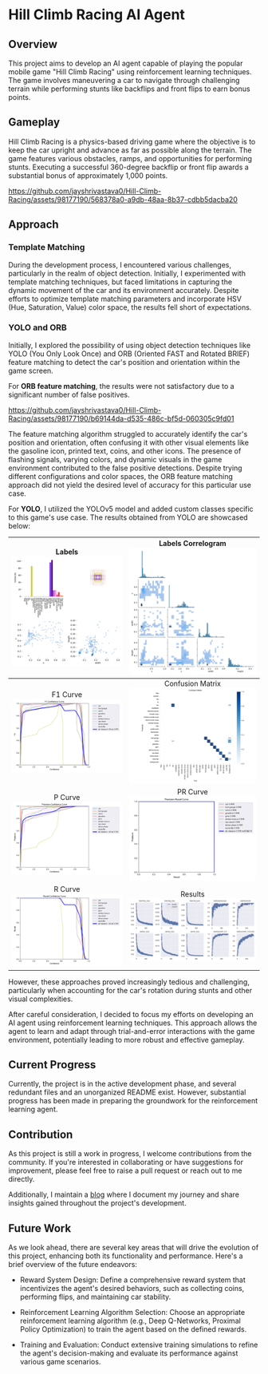 # Hill Climb Racing AI Agent

## Overview

This project aims to develop an AI agent capable of playing the popular mobile game "Hill Climb Racing" using reinforcement learning techniques. The game involves maneuvering a car to navigate through challenging terrain while performing stunts like backflips and front flips to earn bonus points.

## Gameplay

Hill Climb Racing is a physics-based driving game where the objective is to keep the car upright and advance as far as possible along the terrain. The game features various obstacles, ramps, and opportunities for performing stunts. Executing a successful 360-degree backflip or front flip awards a substantial bonus of approximately 1,000 points.

https://github.com/jayshrivastava0/Hill-Climb-Racing/assets/98177190/568378a0-a9db-48aa-8b37-cdbb5dacba20

## Approach

### Template Matching

During the development process, I encountered various challenges, particularly in the realm of object detection. Initially, I experimented with template matching techniques, but faced limitations in capturing the dynamic movement of the car and its environment accurately. Despite efforts to optimize template matching parameters and incorporate HSV (Hue, Saturation, Value) color space, the results fell short of expectations.

### YOLO and ORB
Initially, I explored the possibility of using object detection techniques like YOLO (You Only Look Once) and ORB (Oriented FAST and Rotated BRIEF) feature matching to detect the car's position and orientation within the game screen.

For **ORB feature matching**, the results were not satisfactory due to a significant number of false positives.

https://github.com/jayshrivastava0/Hill-Climb-Racing/assets/98177190/b69144da-d535-486c-bf5d-060305c9fd01

The feature matching algorithm struggled to accurately identify the car's position and orientation, often confusing it with other visual elements like the gasoline icon, printed text, coins, and other icons. The presence of flashing signals, varying colors, and dynamic visuals in the game environment contributed to the false positive detections. Despite trying different configurations and color spaces, the ORB feature matching approach did not yield the desired level of accuracy for this particular use case.


For **YOLO**, I utilized the YOLOv5 model and added custom classes specific to this game's use case. The results obtained from YOLO are showcased below:


| Labels <br> ![Labels](https://github.com/jayshrivastava0/Hill-Climb-Racing/blob/main/yolo_results/labels.jpg) | Labels Correlogram <br> ![Labels Correlogram](https://github.com/jayshrivastava0/Hill-Climb-Racing/blob/main/yolo_results/labels_correlogram.jpg) |
|:---:|:---:|
| F1 Curve <br> ![F1 Curve](https://github.com/jayshrivastava0/Hill-Climb-Racing/blob/main/yolo_results/F1_curve.png) | Confusion Matrix <br> ![Confusion Matrix](https://github.com/jayshrivastava0/Hill-Climb-Racing/blob/main/yolo_results/confusion_matrix.png) |
| P Curve <br> ![P Curve](https://github.com/jayshrivastava0/Hill-Climb-Racing/blob/main/yolo_results/P_curve.png) | PR Curve <br> ![PR Curve](https://github.com/jayshrivastava0/Hill-Climb-Racing/blob/main/yolo_results/PR_curve.png) |
| R Curve <br> ![R Curve](https://github.com/jayshrivastava0/Hill-Climb-Racing/blob/main/yolo_results/R_curve.png) | Results <br> ![Results](https://github.com/jayshrivastava0/Hill-Climb-Racing/blob/main/yolo_results/results.png) |


However, these approaches proved increasingly tedious and challenging, particularly when accounting for the car's rotation during stunts and other visual complexities.

After careful consideration, I decided to focus my efforts on developing an AI agent using reinforcement learning techniques. This approach allows the agent to learn and adapt through trial-and-error interactions with the game environment, potentially leading to more robust and effective gameplay.

## Current Progress

Currently, the project is in the active development phase, and several redundant files and an unorganized README exist. However, substantial progress has been made in preparing the groundwork for the reinforcement learning agent.


## Contribution

As this project is still a work in progress, I welcome contributions from the community. If you're interested in collaborating or have suggestions for improvement, please feel free to raise a pull request or reach out to me directly.

Additionally, I maintain a [blog](https://jayshrivastava.blogspot.com/2024/01/hill-climb-racing-automation.html) where I document my journey and share insights gained throughout the project's development.

## Future Work

As we look ahead, there are several key areas that will drive the evolution of this project, enhancing both its functionality and performance. Here's a brief overview of the future endeavors:

-  Reward System Design: Define a comprehensive reward system that incentivizes the agent's desired behaviors, such as collecting coins, performing flips, and maintaining car stability.


-  Reinforcement Learning Algorithm Selection: Choose an appropriate reinforcement learning algorithm (e.g., Deep Q-Networks, Proximal Policy Optimization) to train the agent based on the defined rewards.


-  Training and Evaluation: Conduct extensive training simulations to refine the agent's decision-making and evaluate its performance against various game scenarios.










<!---


# This blog covers my journey for this project.
https://jayshrivastava.blogspot.com/2024/01/hill-climb-racing-automation.html 


## Gameplay

https://github.com/jayshrivastava0/Hill-Climb-Racing/assets/98177190/568378a0-a9db-48aa-8b37-cdbb5dacba20



###
## The project is still in the works therefore there are so many redundant files and readme is still not organized
###

So after moving the mss and varios other window capture, I decided to go window api screenshot
it was giving me the flexiblity to capture any window, not the whole screen. So it was good and the FPS was also
respectable, and with just few optimizations the FPS jumped to pretty good.



Now i'm struck at template matching for object detection. Without nay preprocssing HSRV and all it is capturing the car,
but not keeping the car withing the bounding box and many times i would say half of the time the bounding box is 
pointing ti the sky on thee right part of the screen rather on the car which is on the left part of the screen.
So template matching is working but not as nicely as i would have hoped for. So let's try some optimization


So i tried for template matching
result = cv.matchTemplate(image, template, cv.TM_SQDIFF)
result = cv.matchTemplate(image, template, cv.TM_SQDIFF_NORMED)
result = cv.matchTemplate(image, template, cv.TM_CCORR)
result = cv.matchTemplate(image, template, cv.TM_CCORR_NORMED)
result = cv.matchTemplate(image, template, cv.TM_CCOEFF)
result = cv.matchTemplate(image, template, cv.TM_CCOEFF_NORMED)



For SQDIFF i even tried with already grayscale image, and even without background, filling the background with white , to create a drastic difference. 
Also i tried with others as well, to provide an image without background but it's not working.

Best is CCOEFF it matches the car, but jitters very much, idk why so for now it's threshold is 0.65
But let's see tomorrow we can change HSRV and try to do template matching with that.











After trying out HSV and incorporating it into the screen capture with object detection using template matching, I encountered a a roadblock. Now I tried to template match for object detection this created a very huge problem for me as, when the car moves in the game, the camera rolls backward according to speed. Now this is very problematic because my template has the car in certain angle i.e. 0 degree from the ground meaning totally flat to the ground. The game is over when car hits the floor at 180 snapping the neck of the driver and finsihing the game. So with template matching, this would not be able to observe since there is actually very large bonus points are given if you rotate in mid air, meaning, flip 360 in mid air in any direction. So this risk you take to flip gives out the reward in monetary terms so to collect the data, i have to actually at all times collect the data of rotation, but since this is not possible with template matching. I'll drop this pipeline now. 

Now there are two options to explore
1. YOLO

https://github.com/jayshrivastava0/Hill-Climb-Racing/assets/98177190/3c387d98-a89a-421f-869e-01ca21e2feb2


   
1. Feature Matching using ORB

https://github.com/jayshrivastava0/Hill-Climb-Racing/assets/98177190/b69144da-d535-486c-bf5d-060305c9fd01





Now i tried with feature matching with orb as well, but the problem is That Feature mapping is not performing as I would have wanted it to the reason that I saw was because when I was featured matching it the icon for gasoline actually very closely matches with the color ofOffer that's Why it was getting confused moreover I was constantly observing that whenever anything is printed on the screen while playing the game suppose air time or neck flip bonus or any kind of bonus or any kind of flashing text is generated it is actually outllined by black color And the same color was of the car's front so it was again getting very confused with thatI think feature matching would have Formed very well if the game was little less flashy there are coins there is the meter for gasoline there is the icon to get the gasoline and fill up your tank also there is some gems as well also whenever the fuel starts to get low flashing right signals appear on the screen signaling that the fuel is low that color it is little less red but it again could be a problem also after so much of Of playing out with different configurations most of the time feature matching was happening from the hat of the driver....closely matches with other icons such as Highest record and full screen icon so again if I was increasing the number of feature matching it was getting confused between all those things if I was reducing it then I was not properly satisfied with the feature matching so feature matching using org didn't turn out as well as I would have liked it too also to feature match I tried to do it in grayscale in rgb and bgr is different configuration in the colors as well, but upto no avail.



So it can be clearly seen that yolo was performing better. So i decided to go with YOLO.
This is the yolo results. I have not deleted the already shipped classification instances provided by YOLOv5. I just added some of my own classes for this particular use cases.


![YOLO Confusion Matrix](https://github.com/jayshrivastava0/Hill-Climb-Racing/blob/main/yolo_results/confusion_matrix.png)


![F1 Curve](https://github.com/jayshrivastava0/Hill-Climb-Racing/blob/main/yolo_results/F1_curve.png)


![Labels_Correlogram](https://github.com/jayshrivastava0/Hill-Climb-Racing/blob/main/yolo_results/labels_correlogram.jpg)


![P_curve](https://github.com/jayshrivastava0/Hill-Climb-Racing/blob/main/yolo_results/P_curve.png)


![PR_curve](https://github.com/jayshrivastava0/Hill-Climb-Racing/blob/main/yolo_results/PR_curve.png)


![R_curve](https://github.com/jayshrivastava0/Hill-Climb-Racing/blob/main/yolo_results/R_curve.png)


![Labels](https://github.com/jayshrivastava0/Hill-Climb-Racing/blob/main/yolo_results/labels.jpg)


![Results|50%](https://github.com/jayshrivastava0/Hill-Climb-Racing/blob/main/yolo_results/results.png)

-->
